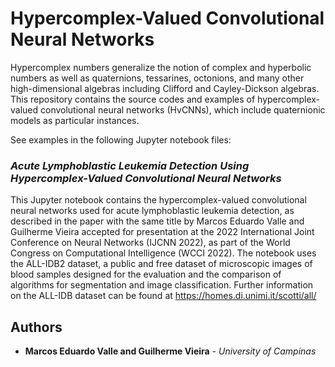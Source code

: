 # Hypercomplex-Valued Convolutional Neural Networks

Hypercomplex numbers generalize the notion of complex and hyperbolic numbers as well as quaternions, tessarines, octonions, and many other high-dimensional algebras including Clifford and Cayley-Dickson algebras. This repository contains the source codes and examples of hypercomplex-valued convolutional neural networks (HvCNNs), which include quaternionic models as particular instances.

See examples in the following Jupyter notebook files:

### *Acute Lymphoblastic Leukemia Detection Using Hypercomplex-Valued Convolutional Neural Networks* 
This Jupyter notebook contains the hypercomplex-valued convolutional neural networks used for acute lymphoblastic leukemia detection, as described in the paper with the same title by Marcos Eduardo Valle and Guilherme Vieira accepted for presentation at the 2022 International Joint Conference on Neural Networks (IJCNN 2022), as part of the World Congress on Computational Intelligence (WCCI 2022). The notebook uses the ALL-IDB2 dataset, a public and free dataset of microscopic images of blood samples designed for the evaluation and the comparison of algorithms for segmentation and image classification. Further information on the ALL-IDB dataset can be found at https://homes.di.unimi.it/scotti/all/


## Authors
* **Marcos Eduardo Valle and Guilherme Vieira** - *University of Campinas*
